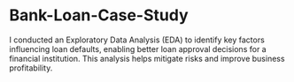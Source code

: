 # Bank-Loan-Case-Study
I conducted an Exploratory Data Analysis (EDA) to identify key factors influencing loan defaults, enabling better loan approval decisions for a financial institution. This analysis helps mitigate risks and improve business profitability.

